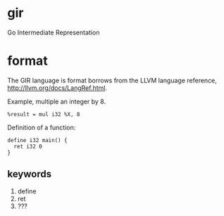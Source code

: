 # gir
Go Intermediate Representation

# format
The GIR language is format borrows from the LLVM language reference, http://llvm.org/docs/LangRef.html.

Example, multiple an integer by 8.
```
%result = mul i32 %X, 8
```
Definition of a function:
```
define i32 main() {
  ret i32 0
}
```

## keywords
1. define
2. ret
3. ???